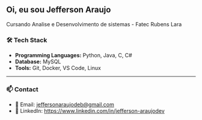 ## Oi, eu sou Jefferson Araujo
 
Cursando Analise e Desenvolvimento de sistemas - Fatec Rubens Lara
 
 
### 🛠️ Tech Stack

- **Programming Languages:** Python, Java, C, C#
- **Database:** MySQL
- **Tools:** Git, Docker, VS Code, Linux

---

### 📫 Contact

- 📧 Email: jeffersonaraujodeb@gmail.com
- 🔗 LinkedIn: https://www.linkedin.com/in/jefferson-araujodev


 
##
